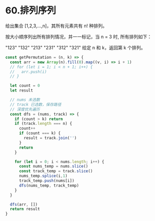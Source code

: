 # 60.排列序列
给出集合 [1,2,3,...,n]，其所有元素共有 n! 种排列。

按大小顺序列出所有排列情况，并一一标记，当 n = 3 时, 所有排列如下：

"123"
"132"
"213"
"231"
"312"
"321"
给定 n 和 k，返回第 k 个排列。


```js
const getPermutation = (n, k) => {
  const arr = new Array(n).fill(0).map((v, i) => i + 1)
  // for (let i = 1; i < n + 1; i++) {
  //   arr.push(i)
  // }

  let count = 0
  let result

  // nums 未选数
  // track 已选数，保存路径
  // 深度优先遍历
  const dfs = (nums, track) => {
    if (count > k) return
    if (track.length === n) {
      count++
      if (count === k) {
        result = track.join('')
      }
      return
    }

    for (let i = 0; i < nums.length; i++) {
      const nums_temp = nums.slice()
      const track_temp = track.slice()
      nums_temp.splice(i,1)
      track_temp.push(nums[i])
      dfs(nums_temp, track_temp)
    }
  }

  dfs(arr, [])
  return result
}
```